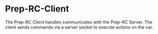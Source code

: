 # Prep-RC-Client

The Prep-RC Client handles communicates with the Prep-RC Server. The client sends commands via a server socket to execute actions on the car.
